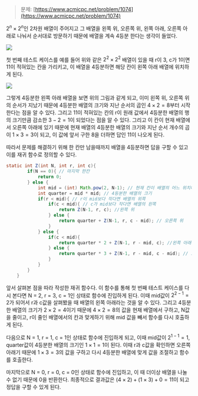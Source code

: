 > 문제: [https://www.acmicpc.net/problem/1074](https://www.acmicpc.net/problem/1074)

$2^n \times 2^n$인 2차원 배열이 주어지고 그 배열을 왼쪽 위, 오른쪽 위, 왼쪽 아래, 오른쪽 아래로 나눠서 순서대로 방문하기 때문에 배열을 계속 4등분 한다는 생각이 들었다.

![](https://velog.velcdn.com/images/kosdjs/post/f3764016-fcf4-45b9-bfe6-33e26ecb5402/image.png)

첫 번째 테스트 케이스를 예를 들어 위와 같은 $2^2 \times 2^2$ 배열이 있을 때 r이 3, c가 1이면 11이 적혀있는 칸을 가리키고, 이 배열을 4등분하면 해당 칸이 왼쪽 아래 배열에 위치하게 된다.

![](https://velog.velcdn.com/images/kosdjs/post/9c32e294-bbe0-4d96-b183-8ba462972932/image.png)

그렇게 4등분한 왼쪽 아래 배열을 보면 위의 그림과 같게 되고, 이미 왼쪽 위, 오른쪽 위의 순서가 지났기 때문에 4등분한 배열의 크기와 지난 순서의 곱인 $4 \times 2 = 8$부터 시작한다는 점을 알 수 있다. 그리고 11이 적혀있는 칸의 r이 원래 값에서 4등분한 배열의 행의 크기만큼 감소한 $3 - 2 = 1$이 되었다는 점을 알 수 있다. 그리고 이 칸이 현재 배열에서 오른쪽 아래에 있기 때문에 현재 배열의 4등분한 배열의 크기와 지난 순서 개수의 곱이 $1 \times 3 = 3$이 되고, 이 값에 앞서 구한 8을 더하면 답인 11이 나오게 된다.

따라서 문제를 해결하기 위해 한 칸만 남을때까지 배열을 4등분하면 답을 구할 수 있고 이를 재귀 함수로 정의할 수 있다.

```java
static int Z(int N, int r, int c){
        if(N == 0){ // 마지막 한칸
            return 0;
        } else {
            int mid = (int) Math.pow(2, N-1); // 현재 칸이 배열의 어느 위치에 있는지 구분하기 위한 배열의 중간값
            int quarter = mid * mid; // 4등분한 배열의 크기
            if(r < mid){ // r이 mid보다 작다면 배열의 위쪽
                if(c < mid){ // c가 mid보다 작다면 배열의 왼쪽
                    return Z(N-1, r, c); //왼쪽 위
                } else {
                    return quarter + Z(N-1, r, c - mid); // 오른쪽 위
                }
            } else {
                if(c < mid){
                    return quarter * 2 + Z(N-1, r - mid, c); //왼쪽 아래
                } else {
                    return quarter * 3 + Z(N-1, r - mid, c - mid); // 오른쪽 아래
                }
            }
        }
    }
```

앞서 살펴본 점을 따라 작성한 재귀 함수다. 이 함수를 통해 첫 번째 테스트 케이스를 다시 본다면
N = 2, r = 3, c = 1인 상태로 함수에 진입하게 된다. 이때 mid값이 $2^{2-1} = 2$가 되어서 r과 c값을 살펴봤을 때 배열의 왼쪽 아래라는 것을 알 수 있다. 그리고 4등분한 배열의 크기가 $2 \times 2 = 4$이기 때문에 $4 \times 2 = 8$의 값을 현재 배열에서 구하고, N값을 줄이고, r이 줄인 배열에서의 칸과 맞게하기 위해 mid 값을 빼서 함수를 다시 호출하게 된다.

다음으로 N = 1, r = 1, c = 1인 상태로 함수에 진입하게 되고, 이때 mid값이 $2^{1-1} = 1$, quarter값이 4등분한 배열의 크기인 $1 \times 1 = 1$이 된다. 이때 r과 c값을 확인하면 오른쪽 아래기 때문에 $1 \times 3 = 3$의 값을 구하고 다시 4등분한 배열에 맞게 값을 조절하고 함수를 호출한다.

마지막으로 N = 0, r = 0, c = 0인 상태로 함수에 진입하고, 이 때 더이상 배열을 나눌수 없기 때문에 0을 반환한다. 최종적으로 결과값은 $(4 \times 2) + (1 \times 3) + 0 = 11$이 되고 정답을 구할 수 있게 된다.
